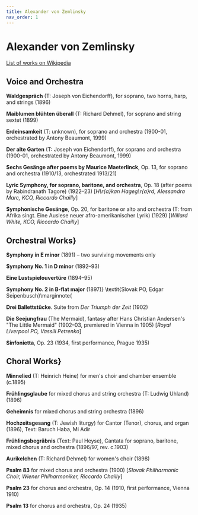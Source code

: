 ```yaml
---
title: Alexander von Zemlinsky
nav_order: 1
---
```


# Alexander von Zemlinsky

[List of works on Wikipedia](https://en.wikipedia.org/wiki/List_of_compositions_by_Alexander_von_Zemlinsky)

## Voice and Orchestra

**Waldgespräch** (T: Joseph von Eichendorff), for soprano, two horns, harp, and strings (1896)

**Maiblumen blühten überall** (T: Richard Dehmel), for soprano and string sextet (1899)

**Erdeinsamkeit** (T: unknown), for soprano and orchestra (1900-01, orchestrated by Antony Beaumont, 1999)

**Der alte Garten** (T: Joseph von Eichendorff), for soprano and orchestra (1900-01, orchestrated by Antony Beaumont, 1999)

**Sechs Gesänge after poems by Maurice Maeterlinck**, Op. 13, for soprano and orchestra (1910/13, orchestrated 1913/21)

**Lyric Symphony, for soprano, baritone, and orchestra**, Op. 18 (after poems by Rabindranath Tagore) (1922–23) [*H\r{a}kan 
Hageg\r{a}rd, Alessandra Marc, KCO, Riccardo Chailly*]

**Symphonische Gesänge**, Op. 20, for baritone or alto and orchestra (T: from Afrika singt. Eine Auslese neuer afro-amerikanischer Lyrik) (1929) [*Willard White, KCO, Riccardo Chailly*]

## Orchestral Works}

**Symphony in E minor** (1891) – two surviving movements only

**Symphony No. 1 in D minor** (1892–93)

**Eine Lustspielouvertüre** (1894–95)

**Symphony No. 2 in B-flat major** (1897)}  \textit{Slovak PO, Edgar Seipenbusch}\marginnote{

**Drei Ballettstücke**. Suite from *Der Triumph der Zeit* (1902)

**Die Seejungfrau** (The Mermaid), fantasy after Hans Christian Andersen's "The Little Mermaid" (1902–03, premiered in Vienna in 1905) [*Royal Liverpool PO, Vassili Petrenko*]

**Sinfonietta**, Op. 23 (1934, first performance, Prague 1935)

## Choral Works}

**Minnelied** (T: Heinrich Heine) for men's choir and chamber ensemble (c.1895)

**Frühlingsglaube** for mixed chorus and string orchestra (T: Ludwig Uhland) (1896)

**Geheimnis** for mixed chorus and string orchestra (1896)

**Hochzeitsgesang** (T: Jewish liturgy) for Cantor (Tenor), chorus, and organ (1896), Text: Baruch Haba, Mi Adir

**Frühlingsbegräbnis** (Text: Paul Heyse), Cantata for soprano, baritone, mixed chorus and orchestra (1896/97, rev. c.1903)

**Aurikelchen** (T: Richard Dehmel) for women's choir (1898)

**Psalm 83** for mixed chorus and orchestra (1900) [*Slovak Philharmonic Choir, Wiener Philharmoniker, Riccardo Chailly*]

**Psalm 23** for chorus and orchestra, Op. 14 (1910, first performance, Vienna 1910)

**Psalm 13** for chorus and orchestra, Op. 24 (1935)

